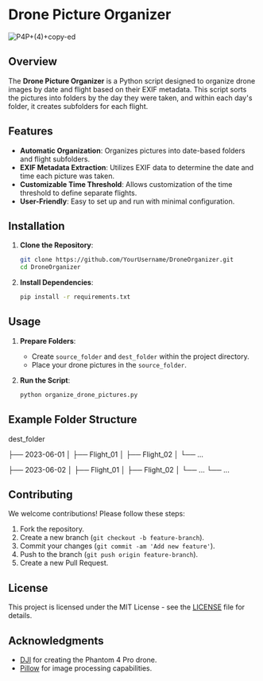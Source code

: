 # Drone Picture Organizer


![P4P+(4)+copy-ed](https://github.com/msherif503/P4P_Python_Sorting/assets/69431662/de3c60fb-0f1e-4175-996d-ba7ec3c17eb8)

## Overview

The **Drone Picture Organizer** is a Python script designed to organize drone images by date and flight based on their EXIF metadata. This script sorts the pictures into folders by the day they were taken, and within each day's folder, it creates subfolders for each flight.

## Features

- **Automatic Organization**: Organizes pictures into date-based folders and flight subfolders.
- **EXIF Metadata Extraction**: Utilizes EXIF data to determine the date and time each picture was taken.
- **Customizable Time Threshold**: Allows customization of the time threshold to define separate flights.
- **User-Friendly**: Easy to set up and run with minimal configuration.

## Installation

1. **Clone the Repository**:
    ```bash
    git clone https://github.com/YourUsername/DroneOrganizer.git
    cd DroneOrganizer
    ```

2. **Install Dependencies**:
    ```bash
    pip install -r requirements.txt
    ```

## Usage

1. **Prepare Folders**:
    - Create `source_folder` and `dest_folder` within the project directory.
    - Place your drone pictures in the `source_folder`.

2. **Run the Script**:
    ```bash
    python organize_drone_pictures.py
    ```

## Example Folder Structure


dest_folder

├── 2023-06-01
│   ├── Flight_01
│   ├── Flight_02
│   └── ...

├── 2023-06-02
│   ├── Flight_01
│   ├── Flight_02
│   └── ...
└── ...


## Contributing

We welcome contributions! Please follow these steps:

1. Fork the repository.
2. Create a new branch (`git checkout -b feature-branch`).
3. Commit your changes (`git commit -am 'Add new feature'`).
4. Push to the branch (`git push origin feature-branch`).
5. Create a new Pull Request.

## License

This project is licensed under the MIT License - see the [LICENSE](LICENSE) file for details.

## Acknowledgments

- [DJI](https://www.dji.com/) for creating the Phantom 4 Pro drone.
- [Pillow](https://python-pillow.org/) for image processing capabilities.
